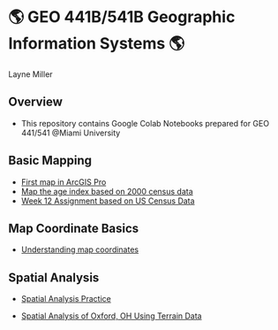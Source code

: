 # :earth_americas: GEO 441B/541B Geographic Information Systems :earth_americas:

Layne Miller

## Overview
- This repository contains Google Colab Notebooks prepared for GEO 441/541 @Miami University

## Basic Mapping

- [First map in ArcGIS Pro](Week_2_Assignment_Layne_Miller.ipynb)
- [Map the age index based on 2000 census data](Week_5_Assignment_Layne_Miller.ipynb)
- [Week 12 Assignment based on US Census Data](https://github.com/mill2287/GIS-Project-Portfolio-GEO441/blob/6c5c2c26b7aaa52c05ccd8a41e1fa31d3a9a9d63/Week_12_Assignment_Layne_Miller.ipynb)
## Map Coordinate Basics

- [Understanding map coordinates](Week_3_Assignment_Layne_Miller.ipynb)

## Spatial Analysis

- [Spatial Analysis Practice](https://github.com/mill2287/GIS-Project-Portfolio-GEO441/blob/main/Week_10_Assignment_Layne_Miller.ipynb)

- [Spatial Analysis of Oxford, OH Using Terrain Data](Week_9_Spatial_Analysis_of_Oxford,_OH_Using_Raster_Data.ipynb)
